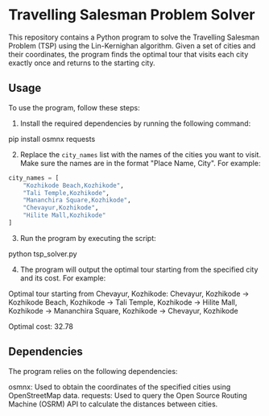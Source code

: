 
# Travelling Salesman Problem Solver

This repository contains a Python program to solve the Travelling Salesman Problem (TSP) using the Lin-Kernighan algorithm. Given a set of cities and their coordinates, the program finds the optimal tour that visits each city exactly once and returns to the starting city.

## Usage

To use the program, follow these steps:

1. Install the required dependencies by running the following command:

pip install osmnx requests


2. Replace the `city_names` list with the names of the cities you want to visit. Make sure the names are in the format "Place Name, City". For example:
```python
city_names = [
    "Kozhikode Beach,Kozhikode",
    "Tali Temple,Kozhikode",
    "Mananchira Square,Kozhikode",
    "Chevayur,Kozhikode",
    "Hilite Mall,Kozhikode"
]
```
3. Run the program by executing the script:

python tsp_solver.py

4. The program will output the optimal tour starting from the specified city and its cost. For example:

Optimal tour starting from Chevayur, Kozhikode:
Chevayur, Kozhikode -> Kozhikode Beach, Kozhikode -> Tali Temple, Kozhikode -> Hilite Mall, Kozhikode -> Mananchira Square, Kozhikode -> Chevayur, Kozhikode

Optimal cost:  32.78

## Dependencies

The program relies on the following dependencies:

osmnx: Used to obtain the coordinates of the specified cities using OpenStreetMap data.
requests: Used to query the Open Source Routing Machine (OSRM) API to calculate the distances between cities.


